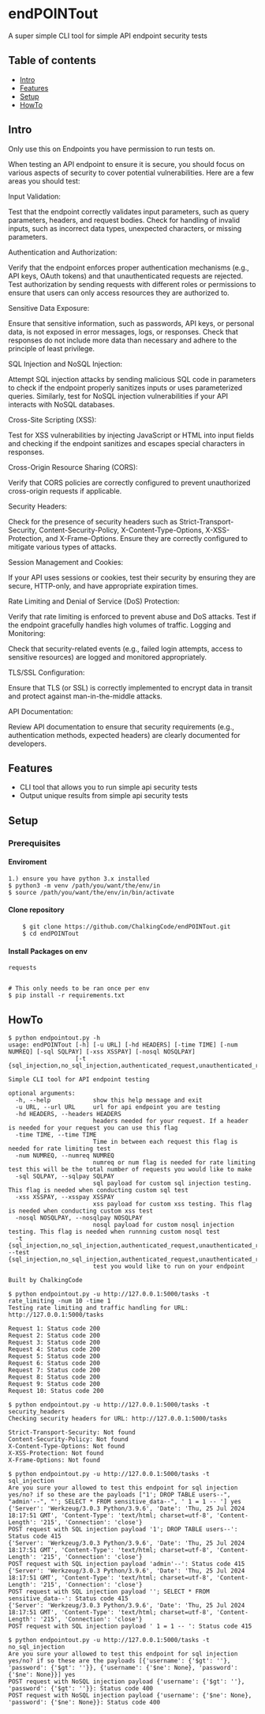 # endPOINTout
A super simple CLI tool for simple API endpoint security tests


## Table of contents
* [Intro](#intro)
* [Features](#features)
* [Setup](#setup)
* [HowTo](#howto)

## Intro

Only use this on Endpoints you have permission to run tests on. 

When testing an API endpoint to ensure it is secure, you should focus on various aspects of security to cover potential vulnerabilities. Here are a few  areas you should test:

Input Validation:

Test that the endpoint correctly validates input parameters, such as query parameters, headers, and request bodies.
Check for handling of invalid inputs, such as incorrect data types, unexpected characters, or missing parameters.

Authentication and Authorization:

Verify that the endpoint enforces proper authentication mechanisms (e.g., API keys, OAuth tokens) and that unauthenticated requests are rejected.
Test authorization by sending requests with different roles or permissions to ensure that users can only access resources they are authorized to.

Sensitive Data Exposure:

Ensure that sensitive information, such as passwords, API keys, or personal data, is not exposed in error messages, logs, or responses.
Check that responses do not include more data than necessary and adhere to the principle of least privilege.

SQL Injection and NoSQL Injection:

Attempt SQL injection attacks by sending malicious SQL code in parameters to check if the endpoint properly sanitizes inputs or uses parameterized queries.
Similarly, test for NoSQL injection vulnerabilities if your API interacts with NoSQL databases.

Cross-Site Scripting (XSS):

Test for XSS vulnerabilities by injecting JavaScript or HTML into input fields and checking if the endpoint sanitizes and escapes special characters in responses.

Cross-Origin Resource Sharing (CORS):

Verify that CORS policies are correctly configured to prevent unauthorized cross-origin requests if applicable.

Security Headers:

Check for the presence of security headers such as Strict-Transport-Security, Content-Security-Policy, X-Content-Type-Options, X-XSS-Protection, and X-Frame-Options. Ensure they are correctly configured to mitigate various types of attacks.

Session Management and Cookies:

If your API uses sessions or cookies, test their security by ensuring they are secure, HTTP-only, and have appropriate expiration times.

Rate Limiting and Denial of Service (DoS) Protection:

Verify that rate limiting is enforced to prevent abuse and DoS attacks. Test if the endpoint gracefully handles high volumes of traffic.
Logging and Monitoring:

Check that security-related events (e.g., failed login attempts, access to sensitive resources) are logged and monitored appropriately.

TLS/SSL Configuration:

Ensure that TLS (or SSL) is correctly implemented to encrypt data in transit and protect against man-in-the-middle attacks.

API Documentation:

Review API documentation to ensure that security requirements (e.g., authentication methods, expected headers) are clearly documented for developers.


## Features
- CLI tool that allows you to run simple api security tests 
- Output unique results from simple api security tests

## Setup

### Prerequisites

#### Enviroment
```
1.) ensure you have python 3.x installed
$ python3 -m venv /path/you/want/the/env/in
$ source /path/you/want/the/env/in/bin/activate
```
#### Clone repository

        $ git clone https://github.com/ChalkingCode/endPOINTout.git
        $ cd endPOINTout


#### Install Packages on env
```
requests


# This only needs to be ran once per env
$ pip install -r requirements.txt
```

## HowTo

```
$ python endpointout.py -h
usage: endPOINTout [-h] [-u URL] [-hd HEADERS] [-time TIME] [-num NUMREQ] [-sql SQLPAY] [-xss XSSPAY] [-nosql NOSQLPAY]
                   [-t {sql_injection,no_sql_injection,authenticated_request,unauthenticated_request,session_cookie,security_headers,cors,rate_limiting,xss,tls_ssl,custom_xss,custom_nosql_injection,custom_sql_injection}]

Simple CLI tool for API endpoint testing

optional arguments:
  -h, --help            show this help message and exit
  -u URL, --url URL     url for api endpoint you are testing
  -hd HEADERS, --headers HEADERS
                        headers needed for your request. If a header is needed for your request you can use this flag
  -time TIME, --time TIME
                        Time in between each request this flag is needed for rate limiting test
  -num NUMREQ, --numreq NUMREQ
                        numreq or num flag is needed for rate limiting test this will be the total number of requests you would like to make
  -sql SQLPAY, --sqlpay SQLPAY
                        sql payload for custom sql injection testing. This flag is needed when conducting custom sql test
  -xss XSSPAY, --xsspay XSSPAY
                        xss payload for custom xss testing. This flag is needed when conducting custom xss test
  -nosql NOSQLPAY, --nosqlpay NOSQLPAY
                        nosql payload for custom nosql injection testing. This flag is needed when runnning custom nosql test
  -t {sql_injection,no_sql_injection,authenticated_request,unauthenticated_request,session_cookie,security_headers,cors,rate_limiting,xss,tls_ssl,custom_xss,custom_nosql_injection,custom_sql_injection}, --test {sql_injection,no_sql_injection,authenticated_request,unauthenticated_request,session_cookie,security_headers,cors,rate_limiting,xss,tls_ssl,custom_xss,custom_nosql_injection,custom_sql_injection}
                        test you would like to run on your endpoint

Built by ChalkingCode

$ python endpointout.py -u http://127.0.0.1:5000/tasks -t rate_limiting -num 10 -time 1
Testing rate limiting and traffic handling for URL: http://127.0.0.1:5000/tasks

Request 1: Status code 200
Request 2: Status code 200
Request 3: Status code 200
Request 4: Status code 200
Request 5: Status code 200
Request 6: Status code 200
Request 7: Status code 200
Request 8: Status code 200
Request 9: Status code 200
Request 10: Status code 200

$ python endpointout.py -u http://127.0.0.1:5000/tasks -t security_headers
Checking security headers for URL: http://127.0.0.1:5000/tasks

Strict-Transport-Security: Not found
Content-Security-Policy: Not found
X-Content-Type-Options: Not found
X-XSS-Protection: Not found
X-Frame-Options: Not found

$ python endpointout.py -u http://127.0.0.1:5000/tasks -t sql_injection
Are you sure your allowed to test this endpoint for sql injection yes/no? if so these are the payloads ["1'; DROP TABLE users--", "admin'--", "'; SELECT * FROM sensitive_data--", ' 1 = 1 -- '] yes
{'Server': 'Werkzeug/3.0.3 Python/3.9.6', 'Date': 'Thu, 25 Jul 2024 18:17:51 GMT', 'Content-Type': 'text/html; charset=utf-8', 'Content-Length': '215', 'Connection': 'close'}
POST request with SQL injection payload '1'; DROP TABLE users--': Status code 415
{'Server': 'Werkzeug/3.0.3 Python/3.9.6', 'Date': 'Thu, 25 Jul 2024 18:17:51 GMT', 'Content-Type': 'text/html; charset=utf-8', 'Content-Length': '215', 'Connection': 'close'}
POST request with SQL injection payload 'admin'--': Status code 415
{'Server': 'Werkzeug/3.0.3 Python/3.9.6', 'Date': 'Thu, 25 Jul 2024 18:17:51 GMT', 'Content-Type': 'text/html; charset=utf-8', 'Content-Length': '215', 'Connection': 'close'}
POST request with SQL injection payload ''; SELECT * FROM sensitive_data--': Status code 415
{'Server': 'Werkzeug/3.0.3 Python/3.9.6', 'Date': 'Thu, 25 Jul 2024 18:17:51 GMT', 'Content-Type': 'text/html; charset=utf-8', 'Content-Length': '215', 'Connection': 'close'}
POST request with SQL injection payload ' 1 = 1 -- ': Status code 415

$ python endpointout.py -u http://127.0.0.1:5000/tasks -t no_sql_injection
Are you sure your allowed to test this endpoint for sql injection yes/no? if so these are the payloads [{'username': {'$gt': ''}, 'password': {'$gt': ''}}, {'username': {'$ne': None}, 'password': {'$ne': None}}] yes
POST request with NoSQL injection payload {'username': {'$gt': ''}, 'password': {'$gt': ''}}: Status code 400
POST request with NoSQL injection payload {'username': {'$ne': None}, 'password': {'$ne': None}}: Status code 400
```
